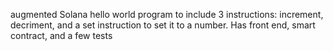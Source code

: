 augmented Solana hello world program to include 3 instructions: increment, decriment, and a set instruction to set it to a number. Has front end, smart contract, and a few tests
